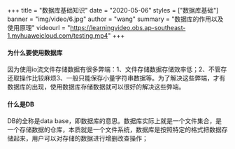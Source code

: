 +++
title = "数据库基础知识"
date = "2020-05-06"
styles = ["数据库基础"]
banner = "img/video/6.jpg"
author = "wang"
summary = "数据库的作用以及使用原理"
videourl = "https://learningvideo.obs.ap-southeast-1.myhuaweicloud.com/testing.mp4"
+++

#### 为什么要使用数据库

因为使用io流文件存储数据有很多弊端：1、文件存储数据存储效率低；2、不管存还取操作比较麻烦3、一般只能保存小量字符串数据等。为了解决这些弊端，才有数据库的出现，使用数据库存储数据就可以很好的解决这些弊端。

#### 什么是DB

DB的全称是data base，即数据库的意思。数据库实际上就是一个文件集合，是一个存储数据的仓库，本质就是一个文件系统，数据库是按照特定的格式把数据存储起来，用户可以对存储的数据进行增删改查操作；